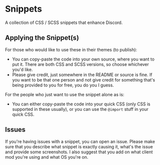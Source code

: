 # Snippets
A collection of CSS / SCSS snippets that enhance Discord.

## Applying the Snippet(s)
For those who would like to use these in their themes (to publish): 
- You can copy-paste the code into your own source, where you want to put it. There are both CSS and SCSS versions, so choose whichever you'd like.
- Please give credit, just somewhere in the README or source is fine. If you want to be that one person and not give credit for something that's being provided to you for free, you do you I guess.

For the people who just want to use the snippet alone as is:
- You can either copy-paste the code into your quick CSS (only CSS is supported in these usually), or you can use the `@import` stuff in your quick CSS. 

## Issues
If you're having issues with a snippet, you can open an issue. Please make sure that you describe what snippet is exactly causing it, what's the issue and provide some screenshots. I also suggest that you add on what client mod you're using and what OS you're on.